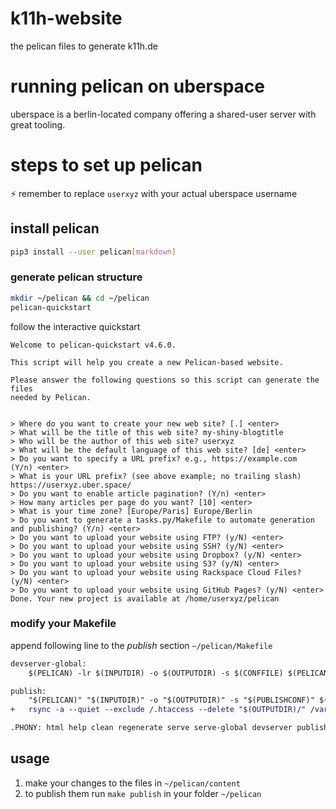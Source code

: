 # k11h-website
the pelican files to generate k11h.de 

# running pelican on uberspace

uberspace is a berlin-located company offering a shared-user server with great tooling.

# steps to set up pelican

:zap: remember to replace `userxyz` with your actual uberspace username

## install pelican 
```bash
pip3 install --user pelican[markdown]
```

### generate pelican structure
```bash
mkdir ~/pelican && cd ~/pelican
pelican-quickstart
```

follow the interactive quickstart    

```
Welcome to pelican-quickstart v4.6.0.

This script will help you create a new Pelican-based website.

Please answer the following questions so this script can generate the files
needed by Pelican.


> Where do you want to create your new web site? [.] <enter>
> What will be the title of this web site? my-shiny-blogtitle
> Who will be the author of this web site? userxyz
> What will be the default language of this web site? [de] <enter>
> Do you want to specify a URL prefix? e.g., https://example.com   (Y/n) <enter>
> What is your URL prefix? (see above example; no trailing slash) https://userxyz.uber.space/
> Do you want to enable article pagination? (Y/n) <enter>
> How many articles per page do you want? [10] <enter>
> What is your time zone? [Europe/Paris] Europe/Berlin
> Do you want to generate a tasks.py/Makefile to automate generation and publishing? (Y/n) <enter>
> Do you want to upload your website using FTP? (y/N) <enter>
> Do you want to upload your website using SSH? (y/N) <enter>
> Do you want to upload your website using Dropbox? (y/N) <enter>
> Do you want to upload your website using S3? (y/N) <enter>
> Do you want to upload your website using Rackspace Cloud Files? (y/N) <enter>
> Do you want to upload your website using GitHub Pages? (y/N) <enter>
Done. Your new project is available at /home/userxyz/pelican
```

### modify your Makefile

append following line to the *publish* section `~/pelican/Makefile`

```diff
devserver-global:
	$(PELICAN) -lr $(INPUTDIR) -o $(OUTPUTDIR) -s $(CONFFILE) $(PELICANOPTS) -b 0.0.0.0

publish:
	"$(PELICAN)" "$(INPUTDIR)" -o "$(OUTPUTDIR)" -s "$(PUBLISHCONF)" $(PELICANOPTS)
+	rsync -a --quiet --exclude /.htaccess --delete "$(OUTPUTDIR)/" /var/www/virtual/userxyz/html 

.PHONY: html help clean regenerate serve serve-global devserver publish 
```

## usage

1. make your changes to the files in `~/pelican/content`
2. to publish them run `make publish` in your folder `~/pelican`